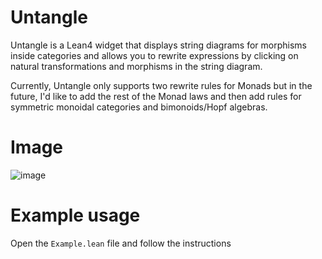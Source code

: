 # Untangle
Untangle is a Lean4 widget that displays string diagrams for morphisms inside categories and allows you to rewrite expressions by clicking on natural transformations and morphisms in the string diagram.

Currently, Untangle only supports two rewrite rules for Monads but in the future, I'd like to add the rest of the Monad laws and then add rules for symmetric monoidal categories and bimonoids/Hopf algebras.

# Image
![image](https://github.com/dignissimus/Untangle/assets/18627392/54a6d3e9-969f-4b65-9f08-426431d5b68d)

# Example usage
Open the `Example.lean` file and follow the instructions
